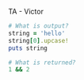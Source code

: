 TA - Victor

```Ruby
# What is output?
string = 'hello'
string[0].upcase!
puts string
```

```Ruby
# What is returned?
1 && 2
```
